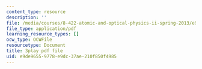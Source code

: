 ```yaml
---
content_type: resource
description: ''
file: /media/courses/8-422-atomic-and-optical-physics-ii-spring-2013/e9de96559778e9dc37ae210f850f4985_A75xAGO3ZEY.pdf
file_type: application/pdf
learning_resource_types: []
ocw_type: OCWFile
resourcetype: Document
title: 3play pdf file
uid: e9de9655-9778-e9dc-37ae-210f850f4985
---
```


